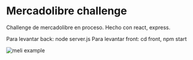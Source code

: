 # Mercadolibre challenge 

Challenge de mercadolibre en proceso. 
Hecho con react, express.

Para levantar back: node server.js
Para levantar front: cd front, npm start

![meli example](https://user-images.githubusercontent.com/57297505/106220521-6f0f0a00-61ba-11eb-8f47-6599765f45b6.png)


